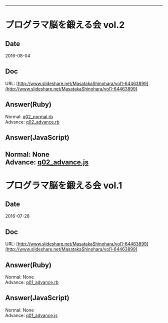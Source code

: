 
---
# プログラマ脳を鍛える会 vol.2
## Date
2016-08-04
## Doc
URL: [http://www.slideshare.net/MasatakaShinohara/vol1-64463899](http://www.slideshare.net/MasatakaShinohara/vol1-64463899)
## Answer(Ruby)
Normal:  [q02_normal.rb](q02/q02_normal.rb)    
Advance: [q02_advance.rb](q02/q02_advance.rb)
## Answer(JavaScript)
Normal:  None  
Advance: [q02_advance.js](q02/q02_advance.js)
---
# プログラマ脳を鍛える会 vol.1
## Date
2016-07-28
## Doc
URL: [http://www.slideshare.net/MasatakaShinohara/vol1-64463899](http://www.slideshare.net/MasatakaShinohara/vol1-64463899)
## Answer(Ruby)
Normal:  None  
Advance: [q01_advance.rb](q01/q01_advance.rb)  
## Answer(JavaScript)
Normal:  None  
Advance: [q01_advance.js](q01/q01_advance.js)

